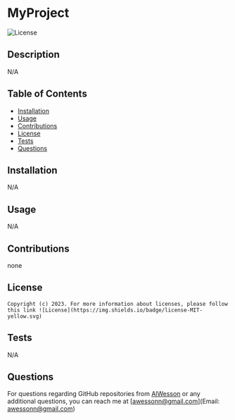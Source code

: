 # MyProject

  ![License](https://img.shields.io/badge/license-MIT-yellow.svg)

  ## Description

  N/A

  ## Table of Contents
  - [Installation](#Installation)
  - [Usage](#Usage)
  - [Contributions](#Contributions)
  - [License](#License)
  - [Tests](#Tests)
  - [Questions](#Questions)

  ## Installation

  N/A
  
  ## Usage

  N/A

  ## Contributions

  none

  ## License
    Copyright (c) 2023. For more information about licenses, please follow this link ![License](https://img.shields.io/badge/license-MIT-yellow.svg)

  ## Tests

  N/A

  ## Questions 

  For questions regarding GitHub repositories from [AlWesson](https://github.com/AlWesson) or any additional questions, you can reach me at [awessonn@gmail.com](Email: awessonn@gmail.com)